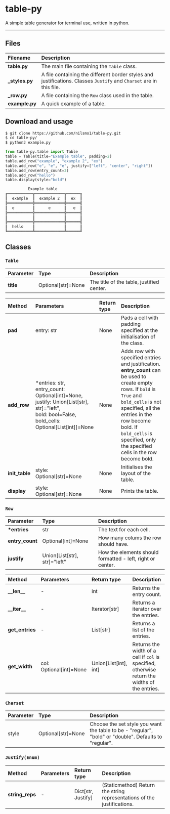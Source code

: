 # table-py
A simple table generator for terminal use, written in python.
***
## Files
| __Filename__ | __Description__ |
| :--- | :--- |
| __table.py__ | The main file containing the `Table` class. |
| __\_styles.py__ | A file containing the different border styles and justifications. Classes `Justify` and `Charset` are in this file. |
| __\_row.py__ | A file containing the `Row` class used in the table. |
| __example.py__ | A quick example of a table. |

## Download and usage
```bash
$ git clone https://github.com/nilsmo1/table-py.git
$ cd table-py/
$ python3 example.py
```
```py
from table-py.table import Table
table = Table(title="Example table", padding=2)
table.add_row("example", "example 2", "ex")
table.add_row("e", "e", "e", justify=["left", "center", "right"])
table.add_row(entry_count=3)
table.add_row("hello")
table.display(style="bold")
```
```bash
          Example table
╔═══════════╦═════════════╦══════╗
║  example  ║  example 2  ║  ex  ║
╠═══════════╬═════════════╬══════╣
║  e        ║      e      ║   e  ║
╠═══════════╬═════════════╬══════╣
║           ║             ║      ║
╠═══════════╬═════════════╬══════╣
║  hello    ║             ║      ║
╚═══════════╩═════════════╩══════╝
```

## Classes
### `Table`
| __Parameter__ | __Type__ | __Description__ |
| :--- | :--- | :--- | 
| __title__ | Optional[str]=None | The title of the table, justified center. || __padding__ | int=1 | How many spaces the cells are padded with to the left and right. |

| __Method__ | __Parameters__ | __Return type__ | __Description__ |
| :--- | :--- | :--- | :--- |
| __pad__ | entry: str | None | Pads a cell with padding specified at the initialisation of the class. |
| __add_row__ | \*entries: str,<br />entry_count: Optional[int]=None,<br />justify: Union[List[str], str]="left",<br />bold: bool=False,<br />bold_cells: Optional[List[int]]=None | None | Adds row with specified entries and justification. __entry_count__ can be used to create empty rows. If `bold` is `True` and `bold_cells` is not specified, all the entries in the row become bold. If `bold_cells` is specified, only the specified cells in the row become bold. |
| __init_table__ | style: Optional[str]=None | None | Initialises the layout of the table. |
| __display__ | style: Optional[str]=None | None | Prints the table. |

### `Row`
| __Parameter__ | __Type__ | __Description__ |
| :--- | :--- | :--- | 
| __\*entries__ | str | The text for each cell. |
| __entry_count__ | Optional[int]=None | How many colums the row should have. |
| __justify__ | Union[List[str], str]="left" | How the elements should formatted - left, right or center. |

| __Method__ | __Parameters__ | __Return type__ | __Description__ |
| :--- | :--- | :--- | :--- |
| __\_\_len\_\___ | - | int | Returns the entry count. |
| __\_\_iter\_\___ | - | Iterator[str] | Returns a iterator over the entries. |
| __get_entries__ | - | List[str] | Returns a list of the entries. |
| __get_width__ | col: Optional[int]=None | Union[List[int], int] | Returns the width of a cell if `col` is specified, otherwise return the widths of the entries. |

### `Charset`
| __Parameter__ | __Type__ | __Description__ |
| :--- | :--- | :--- | 
| style | Optional[str]=None | Choose the set style you want the table to be - "regular", "bold" or "double". Defaults to "regular". |

### `Justify(Enum)`
| __Method__ | __Parameters__ | __Return type__ | __Description__ |
| :--- | :--- | :--- | :--- |
| __string_reps__ | - | Dict[str, Justify] | (Staticmethod) Return the string representations of the justifications. |
